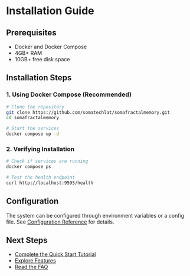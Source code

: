 # Installation Guide

## Prerequisites

- Docker and Docker Compose
- 4GB+ RAM
- 10GB+ free disk space

## Installation Steps

### 1. Using Docker Compose (Recommended)

```bash
# Clone the repository
git clone https://github.com/somatechlat/somafractalmemory.git
cd somafractalmemory

# Start the services
docker compose up -d
```

### 2. Verifying Installation

```bash
# Check if services are running
docker compose ps

# Test the health endpoint
curl http://localhost:9595/health
```

## Configuration

The system can be configured through environment variables or a config file. See [Configuration Reference](../technical-manual/configuration.md) for details.

## Next Steps

- [Complete the Quick Start Tutorial](quick-start-tutorial.md)
- [Explore Features](features/)
- [Read the FAQ](faq.md)
